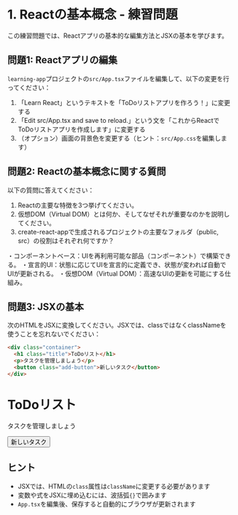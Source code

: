 # 1. Reactの基本概念 - 練習問題

この練習問題では、Reactアプリの基本的な編集方法とJSXの基本を学びます。

## 問題1: Reactアプリの編集

`learning-app`プロジェクトの`src/App.tsx`ファイルを編集して、以下の変更を行ってください：

1. 「Learn React」というテキストを「ToDoリストアプリを作ろう！」に変更する
2. 「Edit src/App.tsx and save to reload.」という文を「これからReactでToDoリストアプリを作成します」に変更する
3. （オプション）画面の背景色を変更する（ヒント：`src/App.css`を編集します）

## 問題2: Reactの基本概念に関する質問

以下の質問に答えてください：

1. Reactの主要な特徴を3つ挙げてください。
2. 仮想DOM（Virtual DOM）とは何か、そしてなぜそれが重要なのかを説明してください。
3. create-react-appで生成されるプロジェクトの主要なフォルダ（public, src）の役割はそれぞれ何ですか？

・コンポーネントベース：UIを再利用可能な部品（コンポーネント）で構築できる。
・宣言的UI：状態に応じてUIを宣言的に定義でき、状態が変われば自動でUIが更新される。
・仮想DOM（Virtual DOM）：高速なUIの更新を可能にする仕組み。



## 問題3: JSXの基本

次のHTMLをJSXに変換してください。JSXでは、classではなくclassNameを使うことを忘れないでください：

```html
<div class="container">
  <h1 class="title">ToDoリスト</h1>
  <p>タスクを管理しましょう</p>
  <button class="add-button">新しいタスク</button>
</div>
```
<div className="container">
  <h1 className="title">ToDoリスト</h1>
  <p>タスクを管理しましょう</p>
  <button className="add-button">新しいタスク</button>
</div>

## ヒント

- JSXでは、HTMLの`class`属性は`className`に変更する必要があります
- 変数や式をJSXに埋め込むには、波括弧`{}`で囲みます
- `App.tsx`を編集後、保存すると自動的にブラウザが更新されます
